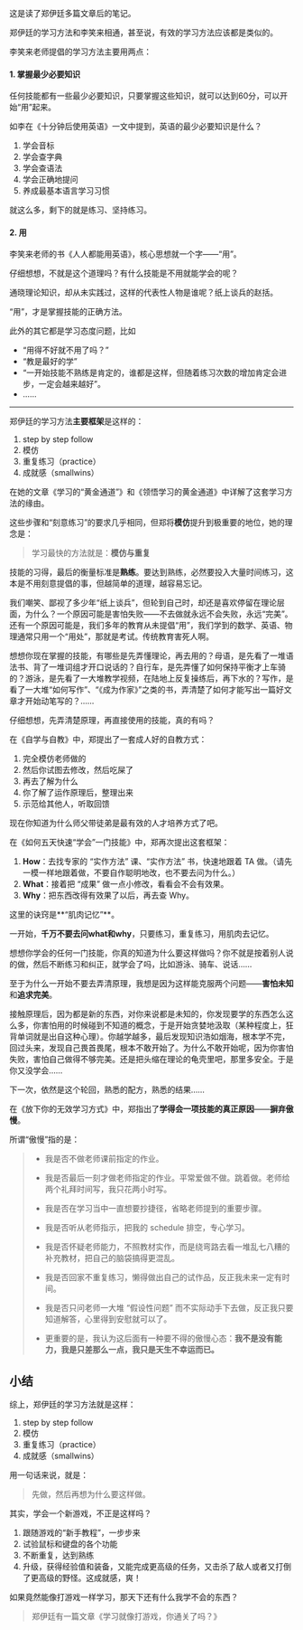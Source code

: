这是读了郑伊廷多篇文章后的笔记。

郑伊廷的学习方法和李笑来相通，甚至说，有效的学习方法应该都是类似的。

李笑来老师提倡的学习方法主要用两点：

#### 1. 掌握最少必要知识

任何技能都有一些最少必要知识，只要掌握这些知识，就可以达到60分，可以开始“用”起来。

如李在《十分钟后使用英语》一文中提到，英语的最少必要知识是什么？

1. 学会音标
2. 学会查字典
3. 学会查语法
4. 学会正确地提问
5. 养成最基本语言学习习惯

就这么多，剩下的就是练习、坚持练习。

#### 2. 用

李笑来老师的书《人人都能用英语》，核心思想就一个字——“用”。

仔细想想，不就是这个道理吗？有什么技能是不用就能学会的呢？

通晓理论知识，却从未实践过，这样的代表性人物是谁呢？纸上谈兵的赵括。

“用”，才是掌握技能的正确方法。

此外的其它都是学习态度问题，比如

- “用得不好就不用了吗？”
- “教是最好的学”
- “一开始技能不熟练是肯定的，谁都是这样，但随着练习次数的增加肯定会进步，一定会越来越好”。
- ……

---

郑伊廷的学习方法**主要框架**是这样的：

1. step by step follow
2. 模仿
3. 重复练习（practice）
4. 成就感（smallwins）

在她的文章《学习的“黄金通道”》和《领悟学习的黄金通道》中详解了这套学习方法的缘由。

这些步骤和“刻意练习”的要求几乎相同，但郑将**模仿**提升到极重要的地位，她的理念是：

> 学习最快的方法就是：**模仿与重复**

技能的习得，最后的衡量标准是**熟练**。要达到熟练，必然要投入大量时间练习，这本是不用刻意提倡的事，但越简单的道理，越容易忘记。

我们嘲笑、鄙视了多少年“纸上谈兵”，但轮到自己时，却还是喜欢停留在理论层面，为什么？一个原因可能是害怕失败——不去做就永远不会失败，永远“完美”。还有一个原因可能是，我们多年的教育从未提倡“用”，我们学到的数学、英语、物理通常只用一个“用处”，那就是考试。传统教育害死人啊。

想想你现在掌握的技能，有哪些是先弄懂理论，再去用的？母语，是先看了一堆语法书、背了一堆词组才开口说话的？自行车，是先弄懂了如何保持平衡才上车骑的？游泳，是先看了一大堆教学视频，在陆地上反复操练后，再下水的？写作，是看了一大堆“如何写作”、“《成为作家》”之类的书，弄清楚了如何才能写出一篇好文章才开始动笔写的？……

仔细想想，先弄清楚原理，再直接使用的技能，真的有吗？

在《自学与自教》中，郑提出了一套成人好的自教方式：

1. 完全模仿老师做的
2. 然后你试图去修改，然后吃屎了
3. 再去了解为什么
4. 你了解了运作原理后，整理出来
5. 示范给其他人，听取回馈

现在你知道为什么师父带徒弟是最有效的人才培养方式了吧。

在《如何五天快速“学会”一门技能》中，郑再次提出这套框架：

1. **How**：去找专家的 “实作方法” 课、“实作方法” 书，快速地跟着 TA 做。（请先一模一样地跟着做，不要自作聪明地改，也不要去问为什么。）
2. **What**：接着把 “成果” 做一点小修改，看看会不会有效果。
3.  **Why**：把东西改得有效果了以后，再去查 Why。

这里的诀窍是**“肌肉记忆”**。

一开始，**千万不要去问what和why**，只要练习，重复练习，用肌肉去记忆。

想想你学会的任何一门技能，你真的知道为什么要这样做吗？你不就是按着别人说的做，然后不断练习和纠正，就学会了吗，比如游泳、骑车、说话……

至于为什么一开始不要去弄清原理，我想是因为这样能克服两个问题——**害怕未知**和**追求完美**。

接触原理后，因为都是新的东西，对你来说都是未知的，你发现要学的东西怎么这么多，你害怕用的时候碰到不知道的概念，于是开始贪婪地汲取（某种程度上，狂背单词就是出自这种心理）。你越学越多，最后发现知识浩如烟海，根本学不完，回过头来，发现自己畏首畏尾，根本不敢开始了。为什么不敢开始呢，因为你害怕失败，害怕自己做得不够完美。还是把头缩在理论的龟壳里吧，那里多安全。于是你又没学会……

下一次，依然是这个轮回，熟悉的配方，熟悉的结果……

在《放下你的无效学习方式》中，郑指出了**学得会一项技能的真正原因**——**摒弃傲慢**。

所谓“傲慢”指的是：

> - 我是否不做老师课前指定的作业。
>
>
> - 我是否最后一刻才做老师指定的作业。平常爱做不做。跳着做。老师给两个礼拜时间写，我只花两小时写。
>
>
> - 我是否在学习当中一直想要抄捷径，省略老师提到的重要步骤。
>
>
> - 我是否听从老师指示，把我的 schedule 排空，专心学习。
>
>
> - 我是否怀疑老师能力，不照教材实作，而是绕弯路去看一堆乱七八糟的补充教材，把自己的脑袋搞得更混乱。
>
>
> - 我是否回家不重复练习，懒得做出自己的试作品，反正我未来一定有时间。
>
>
> - 我是否只问老师一大堆 “假设性问题” 而不实际动手下去做，反正我只要知道解答，心里得到安慰就可以了。
>
>
> - 更重要的是，我认为这后面有一种要不得的傲慢心态：**我不是没有能力，我是只差那么一点，我只是天生不幸运而已。**

## 小结

综上，郑伊廷的学习方法就是这样：

1. step by step follow
2. 模仿
3. 重复练习（practice）
4. 成就感（smallwins）

用一句话来说，就是：

> 先做，然后再想为什么要这样做。

其实，学会一个新游戏，不正是这样吗？

1. 跟随游戏的“新手教程”，一步步来
2. 试验鼠标和键盘的各个功能
3. 不断重复，达到熟练
4. 升级，获得经验值和装备，又能完成更高级的任务，又击杀了敌人或者又打倒了更高级的野怪。这成就感，爽！

如果竟然能像打游戏一样学习，那天下还有什么我学不会的东西？

> 郑伊廷有一篇文章《学习就像打游戏，你通关了吗？》
